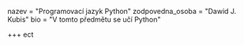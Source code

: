 nazev = "Programovací jazyk Python"
zodpovedna_osoba = "Dawid J. Kubis"
bio = "V tomto předmětu se učí Python"

+++
ect
